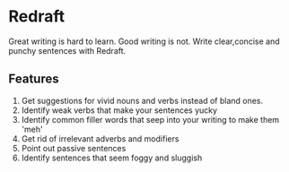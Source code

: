 # Redraft

Great writing is hard to learn. Good writing is not. Write clear,concise and punchy sentences with Redraft.

## Features

1. Get suggestions for vivid nouns and verbs instead of bland ones.
2. Identify weak verbs that make your sentences yucky
3. Identify common filler words that seep into your writing to make them 'meh'
4. Get rid of irrelevant adverbs and modifiers
5. Point out passive sentences
6. Identify sentences that seem foggy and sluggish